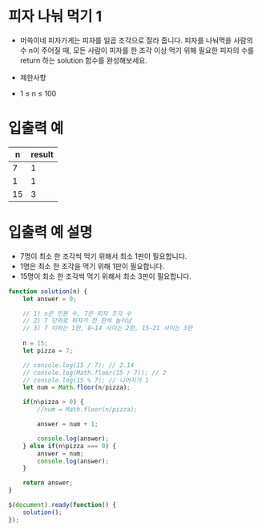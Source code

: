 # 피자 나눠 먹기 1

- 머쓱이네 피자가게는 피자를 일곱 조각으로 잘라 줍니다. 피자를 나눠먹을 사람의 수 n이 주어질 때, 모든 사람이 피자를 한 조각 이상 먹기 위해 필요한 피자의 수를 return 하는 solution 함수를 완성해보세요.

- 제한사항
- 1 ≤ n ≤ 100

# 입출력 예

| n| result |
| ---- | ------ |
| 7    | 1      |
| 1    | 1      |
| 15   | 3      |

# 입출력 예 설명
- 7명이 최소 한 조각씩 먹기 위해서 최소 1판이 필요합니다.
- 1명은 최소 한 조각을 먹기 위해 1판이 필요합니다.
- 15명이 최소 한 조각씩 먹기 위해서 최소 3판이 필요합니다.


```javascript
function solution(n) {
    let answer = 0;

    // 1) n은 인원 수, 7은 피자 조각 수
    // 2) 7 단위로 피자가 한 판씩 늘어남
    // 3) 7 이하는 1판, 8~14 사이는 2판, 15~21 사이는 3판  
    
    n = 15;
    let pizza = 7;

    // console.log(15 / 7); // 2.14
    // console.log(Math.floor(15 / 7)); // 2
    // console.log(15 % 7); // 나머지가 1
    let num = Math.floor(n/pizza);

    if(n%pizza > 0) {
        //num = Math.floor(n/pizza);

        answer = num + 1;

        console.log(answer);
    } else if(n%pizza === 0) {
        answer = num;
        console.log(answer);
    }

    return answer;
}

$(document).ready(function() {
    solution();
});
```